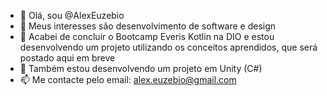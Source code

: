 - 👋 Olá, sou @AlexEuzebio
- 👀 Meus interesses são desenvolvimento de software e design
- 🌱 Acabei de concluir o Bootcamp Everis Kotlin na DIO e estou desenvolvendo um projeto utilizando os conceitos aprendidos, que será postado aqui em breve
- 🌱 Também estou desenvolvendo um projeto em Unity (C#)
- 📫 Me contacte pelo email: alex.euzebio@gmail.com

<!---
AlexEuzebio/AlexEuzebio is a ✨ special ✨ repository because its `README.md` (this file) appears on your GitHub profile.
You can click the Preview link to take a look at your changes.
--->
